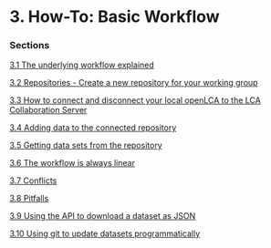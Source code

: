 <style>
    /* initialise the counter */
    body { counter-reset: figureCounter;
    counter-reset: h1counter h2counter h3counter h4counter h5counter h6counter;
     }
    /* increment the counter for every instance of a figure even if it doesn't have a caption */
    figure { counter-increment: figureCounter; text-align: center}
    /* prepend the counter to the figcaption content */
    figure figcaption:before {
        content: "Figure 3-" counter(figureCounter) ": "
    }
    /* increment the counter for every instance of a table even if it doesn't have a caption */
    table { counter-increment: tableCounter; }
    /* prepend the counter to the figcaption content */
    caption:before {
        content: "Table 3-" counter(tableCounter) ": ";
    }
    /* create padding between table cells*/
    th, td {
        padding: 15px;
    }
</style>

<h1 id="header-3">3.  How-To: Basic Workflow</h1>

<h3>Sections</h3>

[3.1    The underlying workflow explained](./chapter_3_1.md)

[3.2    Repositories - Create a new repository for your working group](./chapter_3_2.md)

[3.3    How to connect and disconnect your local openLCA to the LCA Collaboration Server](./chapter_3_3.md)

[3.4    Adding data to the connected repository](./chapter_3_4.md)

[3.5    Getting data sets from the repository](./chapter_3_5.md)

[3.6    The workflow is always linear](./chapter_3_6.md)

[3.7    Conflicts](./chapter_3_7.md)

[3.8    Pitfalls](./chapter_3_8.md)

[3.9	Using the API to download a dataset as JSON](./chapter_3_9.md)

[3.10   Using git to update datasets programmatically](.chapter_3_10.md)
